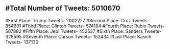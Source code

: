 #Total Number of Tweets: 5010670 
---
#First Place: Trump Tweets- 2002227
#Second Place: Cruz Tweets- 854691
#Third Place: Clinton Tweets- 574184
#Fourth Place: Rubio Tweets- 507882
#Fifth Place: Jeb! Tweets- 452527
#Sixth Place: Sanders Tweets- 328595
#Seventh Place: Carson Tweets- 153434
#Last Place: Kasich Tweets- 137130
